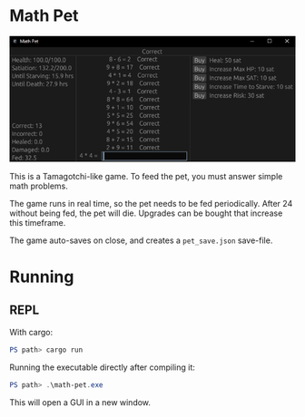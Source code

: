 # Math Pet

![Sample](./docs/math_pet.png)

This is a Tamagotchi-like game. To feed the pet, you must answer simple math problems.

The game runs in real time, so the pet needs to be fed periodically. After 24 without being fed, the pet will die. Upgrades can be bought that increase this timeframe.

The game auto-saves on close, and creates a `pet_save.json` save-file.

# Running

## REPL

With cargo:

```powershell
PS path> cargo run
```

Running the executable directly after compiling it:

```powershell
PS path> .\math-pet.exe
```

This will open a GUI in a new window.